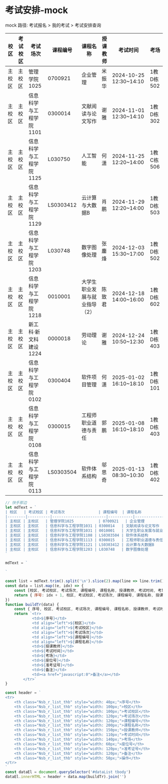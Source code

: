 # 考试安排-mock

mock 路径: 考试报名 > 我的考试 > 考试安排查询

| 校区   | 考试校区 | 考试场次               | 课程编号  | 课程名称                      | 授课教师 | 考试时间               | 考场      |
|--------|--------|----------------------|-----------|-----------------------------|---------|----------------------|-----------|
| 主校区 | 主校区   | 管理学院1025          | 0700921   | 企业管理                    | 米振华   | 2024-10-25 12:30~14:10 | 1教D栋502 |
| 主校区 | 主校区   | 信息科学与工程学院1101 | 0300014   | 文献阅读与论文写作              | 谢雅     | 2024-11-01 12:30~14:10 | 1教D栋302 |
| 主校区 | 主校区   | 信息科学与工程学院1125 | L030750   | 人工智能                      | 何潇   | 2024-11-25 12:20~14:00 | 1教C栋506 |
| 主校区 | 主校区   | 信息科学与工程学院1129 | LS0303412 | 云计算与大数据B                | 肖鹏     | 2024-11-29 12:20~14:00 | 1教D栋503 |
| 主校区 | 主校区   | 信息科学与工程学院1203 | L030748   | 数字图像处理                  | 张鏖烽   | 2024-12-03 15:30~17:00 | 1教D栋502 |
| 主校区 | 主校区   | 信息科学与工程学院1218 | 0010001   | 大学生职业发展与就业指导（2）    | 陈致君   | 2024-12-18 14:00~16:00 | 1教D栋602 |
| 主校区 | 主校区   | 新工科·新文科建设1224  | 0000018   | 劳动理论                     | 谢雅   | 2024-12-24 10:50~12:30 | 1教D栋403 |
| 主校区 | 主校区   | 信息科学与工程学院0102 | 0300404   | 软件项目管理                  | 何潇   | 2025-01-02 16:10~18:10 | 1教D栋101 |
| 主校区 | 主校区   | 信息科学与工程学院0108 | 0300015   | 工程师职业道德与责任            | 郭鹏     | 2025-01-08 16:10~18:10 | 1教D栋403 |
| 主校区 | 主校区   | 信息科学与工程学院0113 | LS0303504 | 软件体系结构                  | 邬思奇   | 2025-01-13 08:30~10:30 | 1教D栋402 |


```js
// 快手那边
let mdText = `
| 校区   | 考试校区 | 考试场次               | 课程编号  | 课程名称                      | 授课教师 | 考试时间               | 考场      |
|--------|----------|------------------------|-----------|-------------------------------|----------|------------------------|-----------|
| 主校区 | 主校区   | 管理学院1025           | 0700921   | 企业管理                      | 米振华   | 2024-10-25 12:30~14:10 | 1教D栋502 |
| 主校区 | 主校区   | 信息科学与工程学院1031 | 0300014   | 文献阅读与论文写作            | 谢雅     | 2024-10-31 12:30~14:10 | 1教D栋302 |
| 主校区 | 主校区   | 信息科学与工程学院1031 | 0010001   | 大学生职业发展与就业指导（2） | 陈致君   | 2024-10-31 16:30~17:30 | 1教D栋401 |
| 主校区 | 主校区   | 信息科学与工程学院1108 | LS0303504 | 软件体系结构                  | 邬思奇   | 2024-11-08 14:30~16:10 | 1教C栋301 |
| 主校区 | 主校区   | 信息科学与工程学院1113 | 0300015   | 工程师职业道德与责任          | 郭鹏     | 2024-11-13 10:30~12:00 | 1教D栋502 |
| 主校区 | 主校区   | 信息科学与工程学院1121 | LS0303412 | 云计算与大数据B               | 肖鹏     | 2024-11-21 12:30~14:00 | 1教A栋401 |
| 主校区 | 主校区   | 信息科学与工程学院1203 | L030748   | 数字图像处理                  | 张鏖烽   | 2024-12-03 15:30~17:30 | 1教D栋401 |
`

mdText = `

`

const list = mdText.trim().split('\n').slice(2).map(line => line.trim().slice(1, -1).trim())
const data = list.map((e, idx) => {
	const [校区, 考试校区, 考试场次, 课程编号, 课程名称, 授课教师, 考试时间, 考场] = e.split('|').map(e => e.trim())
	return { 序号: idx + 1, 校区, 考试校区, 考试场次, 课程编号, 课程名称, 授课教师, 考试时间, 考场, 座位号: '', 准考证号: '', 备注: '' }
})
function buildTr(data) {
	const { 序号, 校区, 考试校区, 考试场次, 课程编号, 课程名称, 授课教师, 考试时间, 考场, 座位号, 准考证号, 备注 } = data
	return `<tr>
			<td>${序号}</td>
			<td align="left">${校区}</td>
			<td align="left">${考试校区}</td>
			<td align="left">${考试场次}</td>
			<td align="left">${课程编号}</td>
			<td align="left">${课程名称}</td>
			<td>${授课教师}</td>
			<td>${考试时间}</td>
			<td>${考场}</td>
			<td>${座位号}</td>
			<td>${准考证号}</td>
			<td>${备注}</td>
			<td><a href="javascript:0">备注</a></td>
		</tr>`
}

const header = `
<tr>
	<th class="Nsb_r_list_thb" style="width: 40px;">序号</th>
	<th class="Nsb_r_list_thb" style="width: 100px;">校区</th>
	<th class="Nsb_r_list_thb" style="width: 100px;">考试校区</th>
	<th class="Nsb_r_list_thb" style="width: 120px;">考试场次</th>
	<th class="Nsb_r_list_thb" style="width: 120px;">课程编号</th>
	<th class="Nsb_r_list_thb" style="width: 200px;">课程名称</th>
	<th class="Nsb_r_list_thb" style="width: 150px;">授课教师</th>
	<th class="Nsb_r_list_thb" style="width: 110px;">考试时间</th>
	<th class="Nsb_r_list_thb" style="width: 140px;">考场</th>
	<th class="Nsb_r_list_thb" style="width: 60px;">座位号</th>
	<th class="Nsb_r_list_thb" style="width: 120px;">准考证号</th>
	<th class="Nsb_r_list_thb" style="width: 120px;">备注</th>
	<th class="Nsb_r_list_thb" style="width: 50px;">操作</th>
</tr>
`
const dataEl = document.querySelector('#dataList tbody')
dataEl.innerHTML = header + data.map(buildTr).join('')
```
